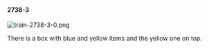 #### 2738-3
![train-2738-3-0.png](https://github.com/lil-lab/nlvr/raw/master/nlvr/train/images/17/train-2738-3-0.png "train-2738-3-0.png")

There is a box with blue and yellow items and the yellow one on top.